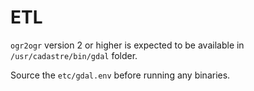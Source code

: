# ETL

`ogr2ogr` version 2 or higher is expected to be available in `/usr/cadastre/bin/gdal` folder.

Source the `etc/gdal.env` before running any binaries.
